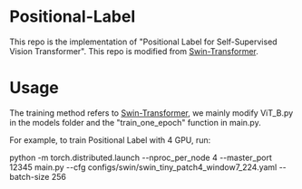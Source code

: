 # Positional-Label
This repo is the implementation of "Positional Label for Self-Supervised Vision Transformer". This repo is modified from [Swin-Transformer](https://github.com/microsoft/Swin-Transformer).

# Usage

The training method refers to [Swin-Transformer](https://github.com/microsoft/Swin-Transformer), we mainly modify ViT_B.py in the models folder and the "train_one_epoch" function in main.py.

For example, to train Positional Label with 4 GPU, run:

python -m torch.distributed.launch --nproc_per_node 4 --master_port 12345  main.py --cfg configs/swin/swin_tiny_patch4_window7_224.yaml --batch-size 256

